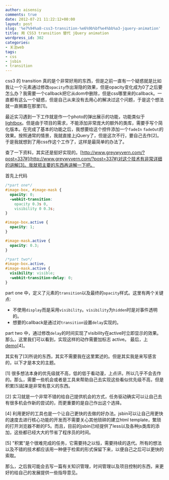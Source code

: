 ```yaml
---
author: aisensiy
comments: true
date: 2012-07-21 11:22:12+00:00
layout: post
slug: '%e7%94%a8-css3-transition-%e6%9b%bf%e4%bb%a3-jquery-animation'
title: 用 CSS3 transition 替代 jQuery animation
wordpress_id: 302
categories:
- 关注web
tags:
- css
- jsbin
- transition
---
```


css3 的 transition 真的是个非常好用的东西，但是之前一直有一个疑惑就是比如我让一个元素通过修改`opacity`作出渐隐的效果，但是opacity变化成为0了之后要怎么办？我需要一个callback把它从dom中删除，但是css哪里来的callback。一直都有这么一个疑惑，但是自己从来没有去用心的解决过这个问题，于是这个想法就一直搁置在那里[1]。

最近实习遇到一下工作就是作一个photo的弹出展示的功能，功能类似于[lightbox](http://fancybox.net/)。但是由于项目的需求，不能添加非常庞大的额外的类库，需要手写个简化版本。在完成了基本的功能之后，我想要给这个控件添加一个`fadeIn` `fadeOut`的效果。按照通常的情景，我就直接上jQuery了，但是这次不行，要自己去作[2]。于是我就想到了用css作这个工作了，这样是最简单的办法了。

查了一下资料，其实还是挺好实现的。[http://www.greywyvern.com/?post=337#](http://www.greywyvern.com/?post=337#)对这个技术有非常详细的讲解[3]。我就把主要的东西再讲解一下吧。

首先上代码

```css
/*part one*/
#image-box, #image-mask {
  opacity: 0;
  -webkit-transition:
    opacity 0.3s 0,
    visibility 0 0.3s;
}

#image-box.active {
  opacity: 1;
}

#image-mask.active {
  opacity: 0.3;
}

/*part two*/
#image-box.active,
#image-mask.active {
  visibility: visible;
  -webkit-transition-delay: 0;
}
```

part one 中，定义了元素的`transition`以及最终的`opacity`样式。这里有两个关键点:


* 不使用`display`而是采用`visibility`。`visibility`为`hidden`时是对事件透明的。
* 想要的callback是通过对`transition`设置`delay`实现的。


part two 中，通过修改`delay`的时间实现了visibility在active时立即显示的效果。那么，这里我们可以看到，实现这样的动作需要加标志 active。
最后，上[demo](http://3.jsbin.com/igeyid/11)[4]。

其实有了[3]所说的东西，其实不需要我在这里累述的。但是其实我是来写感言的，以下才是本文的主题。

[1] 很多想法本身的优先级就不高，低的低于看动漫，上点评。所以几乎不会去作的。那么，需要一些机会或者是工具来帮助自己去实现这些看似优先级不高，但是积累[5]起来是非常有意义的东西。

[2] 实习就是一个非常不错的给自己提供机会的方式，任务驱动确实可以让自己去有很多机会作新的尝试的，而更重要的是自己作出这个选择。

[4] 利用更好的工具也是一个让自己更快的去做的好办法。jsbin可以让自己用更快的速度去进行核心功能的开发而不需要关心其他琐碎的建立html template，繁琐的打开浏览器不断的F5。而且，目前的jsbin已经提供了less以及各种js类库的添加，这些都已经大大的节省了程序员的时间。

[5] "积累"是个很难完成的任务，它需要持之以恒，需要持续的迭代。所有的想法以及不错的技术都应该用一种便于检索的形式保留下来，以便自己之后可以更快的索取。

那么，之后我可能会去写一篇有关知识管理，时间管理以及项目控制的东西，来更好的给自己的发展提供一些指导意见。
